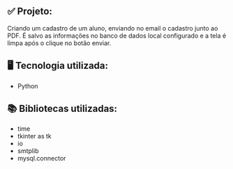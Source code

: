 ## ✅ Projeto: 
Criando um cadastro de um aluno, enviando no email o cadastro junto ao PDF. É salvo as informações no banco de dados local configurado e a tela é limpa após o clique no botão enviar.

## 🖥️ Tecnologia utilizada:
- Python

## 📚 Bibliotecas utilizadas:
- time
- tkinter as tk
- io
- smtplib
- mysql.connector
